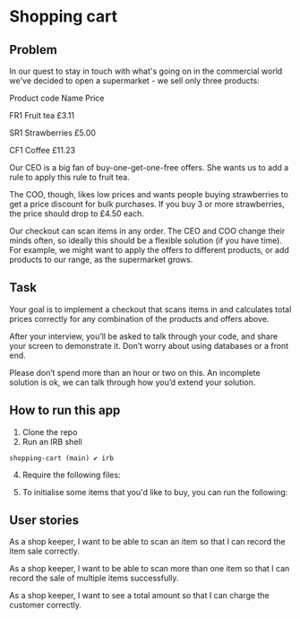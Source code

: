 # Shopping cart

## Problem

In our quest to stay in touch with what's going on in the commercial world we've
decided to open a supermarket - we sell only three products:

Product code Name Price

FR1 Fruit tea £3.11

SR1 Strawberries £5.00

CF1 Coffee £11.23

Our CEO is a big fan of buy-one-get-one-free offers. She wants us to add a rule to
apply this rule to fruit tea.

The COO, though, likes low prices and wants people buying strawberries to get a
price discount for bulk purchases. If you buy 3 or more strawberries, the price should
drop to £4.50 each.

Our checkout can scan items in any order.
The CEO and COO change their minds often, so ideally this should be a flexible
solution (if you have time). For example, we might want to apply the offers to
different products, or add products to our range, as the supermarket grows.

## Task

Your goal is to implement a checkout that scans items in and calculates total prices
correctly for any combination of the products and offers above.

After your interview, you’ll be asked to talk through your code, and share your screen
to demonstrate it. Don’t worry about using databases or a front end.

Please don’t spend more than an hour or two on this. An incomplete solution is ok, we can talk through how you’d extend your solution.

## How to run this app

1. Clone the repo
2. Run an IRB shell
```
shopping-cart (main) ✔ irb
```
4. Require the following files:

3. To initialise some items that you'd like to buy, you can run the following:





## User stories

As a shop keeper, I want to be able to scan an item so that I can record the item sale correctly.

As a shop keeper, I want to be able to scan more than one item so that I can record the sale of multiple items successfully.

As a shop keeper, I want to see a total amount so that I can charge the customer correctly.




